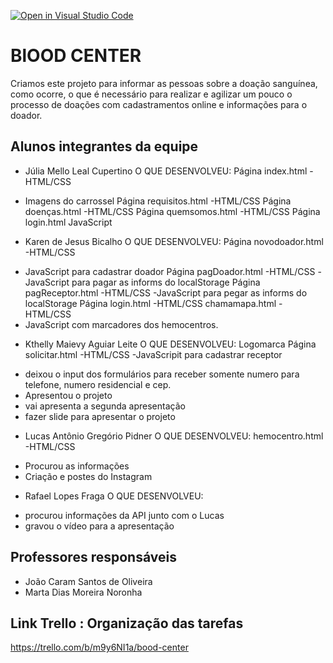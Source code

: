 [![Open in Visual Studio Code](https://classroom.github.com/assets/open-in-vscode-c66648af7eb3fe8bc4f294546bfd86ef473780cde1dea487d3c4ff354943c9ae.svg)](https://classroom.github.com/online_ide?assignment_repo_id=7737712&assignment_repo_type=AssignmentRepo)
# BlOOD CENTER
Criamos este projeto para informar as pessoas sobre a doação sanguínea, como ocorre, o que é necessário para realizar e agilizar um pouco o processo de doações com cadastramentos online e informações para o doador.


## Alunos integrantes da equipe

* Júlia Mello Leal Cupertino
O QUE DESENVOLVEU: 
Página index.html
-HTML/CSS
- Imagens do carrossel
Página requisitos.html
-HTML/CSS
 Página doenças.html
-HTML/CSS
 Página quemsomos.html
-HTML/CSS
 Página login.html
JavaScript

* Karen de Jesus Bicalho
O QUE DESENVOLVEU:
Página novodoador.html
-HTML/CSS
- JavaScript para cadastrar doador
 Página pagDoador.html
-HTML/CSS
-JavaScript para pagar as informs do localStorage
 Página pagReceptor.html
-HTML/CSS
-JavaScript para pegar as informs do localStorage
 Página login.html
-HTML/CSS
 chamamapa.html
-HTML/CSS
- JavaScript com marcadores dos hemocentros.

* Kthelly Maievy Aguiar Leite
O QUE DESENVOLVEU:
Logomarca
Página solicitar.html
-HTML/CSS
-JavaScripit para cadastrar receptor
- deixou o input dos formulários para receber somente numero para telefone, numero
residencial e cep.
- Apresentou o projeto
- vai apresenta a segunda apresentação
- fazer slide para apresentar o projeto

* Lucas Antônio Gregório Pidner
O QUE DESENVOLVEU:
hemocentro.html
-HTML/CSS
- Procurou as informações
- Criação e postes do Instagram 

* Rafael Lopes Fraga
O QUE DESENVOLVEU:
- procurou informações da API junto com o Lucas 
- gravou o vídeo para a apresentação

## Professores responsáveis

* João Caram Santos de Oliveira 
* Marta Dias Moreira Noronha

## Link Trello : Organização das tarefas

  https://trello.com/b/m9y6NI1a/bood-center

